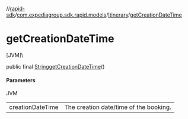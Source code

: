 //[rapid-sdk](../../../index.md)/[com.expediagroup.sdk.rapid.models](../index.md)/[Itinerary](index.md)/[getCreationDateTime](get-creation-date-time.md)

# getCreationDateTime

[JVM]\

public final [String](https://docs.oracle.com/javase/8/docs/api/java/lang/String.html)[getCreationDateTime](get-creation-date-time.md)()

#### Parameters

JVM

| | |
|---|---|
| creationDateTime | The creation date/time of the booking. |
